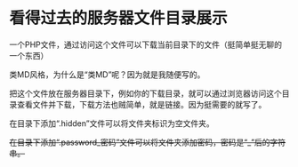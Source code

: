 # 看得过去的服务器文件目录展示

一个PHP文件，通过访问这个文件可以下载当前目录下的文件（挺简单挺无聊的一个东西）

类MD风格，为什么是“类MD”呢？因为就是我随便写的。

把这个文件放在服务器目录下，例如你的下载目录，就可以通过浏览器访问这个目录查看文件并下载，下载方法也贼简单，就是链接。因为挺需要的就写了。

在目录下添加“.hidden”文件可以将文件夹标识为空文件夹。

~~在目录下添加“.password_密码”文件可以将文件夹添加密码，密码是“_”后的字符串。~~

